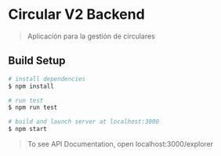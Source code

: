 # Circular V2 Backend

> Aplicación para la gestión de circulares

## Build Setup

``` bash
# install dependencies
$ npm install

# run test
$ npm run test

# build and launch server at localhost:3000
$ npm start
```
> To see API Documentation, open localhost:3000/explorer
